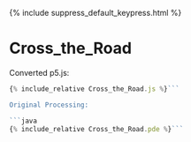 

<script src="{{ site.baseurl }}/p5/p5.min.js"></script>
<script src="Cross_the_Road.js"></script>
{% include suppress_default_keypress.html %}

# Cross_the_Road

<main></main>

Converted p5.js:

```javascript 
{% include_relative Cross_the_Road.js %}```

Original Processing:

```java 
{% include_relative Cross_the_Road.pde %}```




